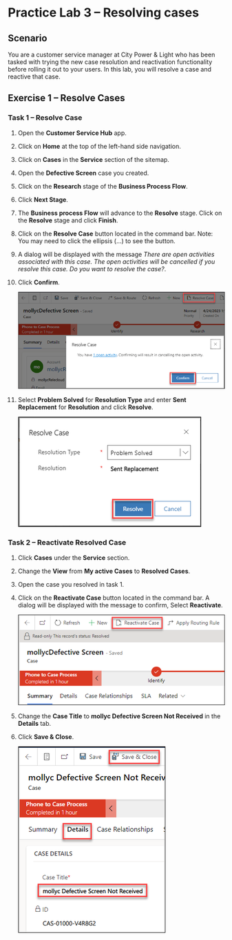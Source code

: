 # Practice Lab 3 – Resolving cases

## Scenario

You are a customer service manager at City Power & Light who has been tasked with trying the new case resolution and reactivation functionality before rolling it out to your users. In this lab, you will resolve a case and reactive that case.

## Exercise 1 – Resolve Cases

### Task 1 – Resolve Case

1.  Open the **Customer Service Hub** app.

2.  Click on **Home** at the top of the left-hand side navigation.

3.  Click on **Cases** in the **Service** section of the sitemap.

5.  Open the **Defective Screen** case you created.

6.  Click on the **Research** stage of the **Business Process Flow**.

7.  Click **Next Stage**.

8.  The **Business process Flow** will advance to the **Resolve** stage. Click on the **Resolve** stage and click **Finish**.

9.  Click on the **Resolve Case** button located in the command bar. Note: You may need to click the ellipsis (...) to see the button.

10. A dialog will be displayed with the message *There are open activities associated with this case. The open activities will be cancelled if you resolve this case. Do you want to resolve the case?*.

11. Click **Confirm**.

    ![](../images/resolved-case.png)

12. Select **Problem Solved** for **Resolution Type** and enter **Sent Replacement** for **Resolution** and click **Resolve**.

    ![](../images/resolve.png)

### Task 2 – Reactivate Resolved Case

1.  Click **Cases** under the **Service** section.

2.  Change the **View** from **My active Cases** to **Resolved Cases**.

3.  Open the case you resolved in task 1.

4.  Click on the **Reactivate Case** button located in the command bar. A dialog will be displayed with the message to confirm, Select **Reactivate**.

    ![](../images/re-activecase.png)

5.  Change the **Case Title** to **mollyc Defective Screen Not Received** in the **Details** tab.

6.  Click **Save & Close**.

    ![](../images/save&close.png)
